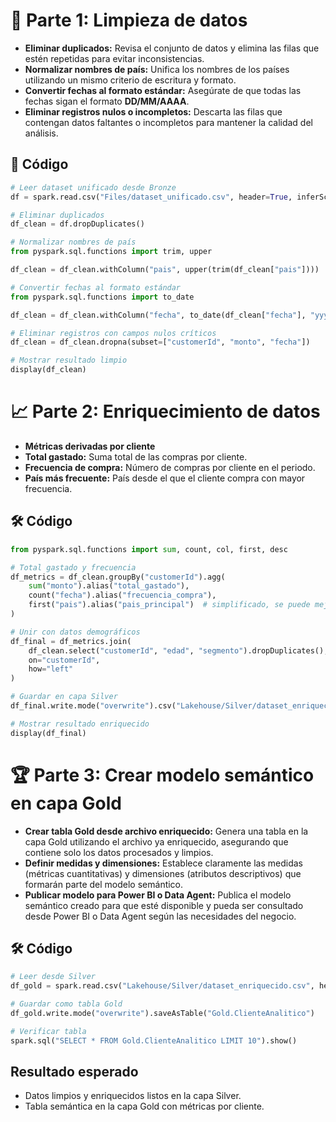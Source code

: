 # 🧼 **Parte 1: Limpieza de datos**

- **Eliminar duplicados:** Revisa el conjunto de datos y elimina las filas que estén repetidas para evitar inconsistencias.  
- **Normalizar nombres de país:** Unifica los nombres de los países utilizando un mismo criterio de escritura y formato.  
- **Convertir fechas al formato estándar:** Asegúrate de que todas las fechas sigan el formato **DD/MM/AAAA**.  
- **Eliminar registros nulos o incompletos:** Descarta las filas que contengan datos faltantes o incompletos para mantener la calidad del análisis.

## 🧪 **Código**

```python
# Leer dataset unificado desde Bronze
df = spark.read.csv("Files/dataset_unificado.csv", header=True, inferSchema=True)

# Eliminar duplicados
df_clean = df.dropDuplicates()

# Normalizar nombres de país
from pyspark.sql.functions import trim, upper

df_clean = df_clean.withColumn("pais", upper(trim(df_clean["pais"])))

# Convertir fechas al formato estándar
from pyspark.sql.functions import to_date

df_clean = df_clean.withColumn("fecha", to_date(df_clean["fecha"], "yyyy-MM-dd"))

# Eliminar registros con campos nulos críticos
df_clean = df_clean.dropna(subset=["customerId", "monto", "fecha"])

# Mostrar resultado limpio
display(df_clean)
```

# 📈 **Parte 2: Enriquecimiento de datos**

- **Métricas derivadas por cliente**
- **Total gastado:** Suma total de las compras por cliente.
- **Frecuencia de compra:** Número de compras por cliente en el periodo.
- **País más frecuente:** País desde el que el cliente compra con mayor frecuencia.

## 🛠️ **Código**

```Python
from pyspark.sql.functions import sum, count, col, first, desc

# Total gastado y frecuencia
df_metrics = df_clean.groupBy("customerId").agg(
    sum("monto").alias("total_gastado"),
    count("fecha").alias("frecuencia_compra"),
    first("pais").alias("pais_principal")  # simplificado, se puede mejorar con mode()
)

# Unir con datos demográficos
df_final = df_metrics.join(
    df_clean.select("customerId", "edad", "segmento").dropDuplicates(),
    on="customerId",
    how="left"
)

# Guardar en capa Silver
df_final.write.mode("overwrite").csv("Lakehouse/Silver/dataset_enriquecido.csv", header=True)

# Mostrar resultado enriquecido
display(df_final)
```

# 🏆 **Parte 3: Crear modelo semántico en capa Gold**

- **Crear tabla Gold desde archivo enriquecido:** Genera una tabla en la capa Gold utilizando el archivo ya enriquecido, asegurando que contiene solo los datos procesados y limpios.  
- **Definir medidas y dimensiones:** Establece claramente las medidas (métricas cuantitativas) y dimensiones (atributos descriptivos) que formarán parte del modelo semántico.  
- **Publicar modelo para Power BI o Data Agent:** Publica el modelo semántico creado para que esté disponible y pueda ser consultado desde Power BI o Data Agent según las necesidades del negocio.

## 🛠️ **Código**
```python
# Leer desde Silver
df_gold = spark.read.csv("Lakehouse/Silver/dataset_enriquecido.csv", header=True, inferSchema=True)

# Guardar como tabla Gold
df_gold.write.mode("overwrite").saveAsTable("Gold.ClienteAnalitico")

# Verificar tabla
spark.sql("SELECT * FROM Gold.ClienteAnalitico LIMIT 10").show()
```

## Resultado esperado
- Datos limpios y enriquecidos listos en la capa Silver.
- Tabla semántica en la capa Gold con métricas por cliente.
